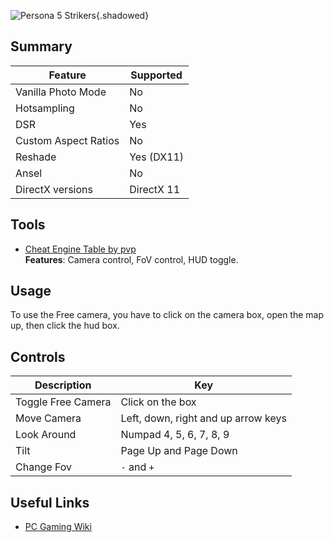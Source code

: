 ![Persona 5 Strikers](Images\persona5strikers.png "Shot by pvp"){.shadowed}

## Summary

Feature | Supported
--|--
Vanilla Photo Mode | No
Hotsampling | No
DSR | Yes
Custom Aspect Ratios | No
Reshade | Yes (DX11)
Ansel | No
DirectX versions | DirectX 11
 
## Tools

* [Cheat Engine Table by pvp](..\CheatTables\Persona_5_Strikers.CT)  
**Features**: Camera control, FoV control, HUD toggle.

## Usage
To use the Free camera, you have to click on the camera box, open the map up, then click the hud box. 

## Controls

Description | Key
--|-- 
Toggle Free Camera | Click on the box
Move Camera | Left, down, right and up arrow keys
Look Around | Numpad 4, 5, 6, 7, 8, 9
Tilt | Page Up and Page Down
Change Fov | `-` and `+`
## Useful Links

* [PC Gaming Wiki](https://www.pcgamingwiki.com/wiki/Persona_5_Strikers)